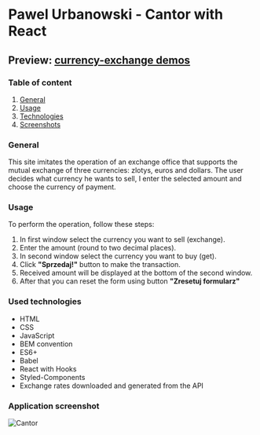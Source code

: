 # Pawel Urbanowski - Cantor with React

## Preview: [currency-exchange demos](https://palel.github.io/cantor-react/)

### Table of content
1. [General](#general)
2. [Usage](#usage)
3. [Technologies](#used-technologies)
4. [Screenshots](#application-screenshot)


### General
This site imitates the operation of an exchange office that supports the mutual exchange of three currencies: zlotys, euros and dollars. The user decides what currency he wants to sell, I enter the selected amount and choose the currency of payment.

### Usage
To perform the operation, follow these steps:
1. In first window select the currency you want to sell (exchange).
2. Enter the amount (round to two decimal places).
3. In second window select the currency you want to buy (get).
4. Click **"Sprzedaj!"** button to make the transaction.
5. Received amount will be displayed at the bottom of the second window.
6. After that you can reset the form using button **"Zresetuj formularz"**

### Used technologies
- HTML
- CSS
- JavaScript
- BEM convention
- ES6+
- Babel
- React with Hooks
- Styled-Components
- Exchange rates downloaded and generated from the API

### Application screenshot
![Cantor](https://raw.githubusercontent.com/palel/cantor/main/images/cantor%20-%20screenschot.png)

